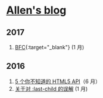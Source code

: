 # [Allen's blog](https://github.com/allenou/allenou.github.io)

## 2017

1. [BFC](./posts/BFC.md){:target="_blank"} (1 月)

## 2016

1. [5 个你不知道的 HTML5 API](/posts/more-html5-apis.md)（6 月）
2. [关于对 :last-child 的误解](/posts/last-child.md) (1 月)